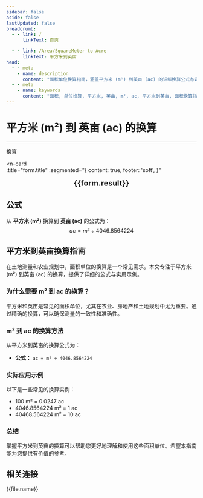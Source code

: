 ```yaml
---
sidebar: false
aside: false
lastUpdated: false
breadcrumb:
  - - link: /
      linkText: 首页

  - - link: /Area/SquareMeter-to-Acre
      linkText: 平方米到英亩
head:
  - - meta
    - name: description
      content: "面积单位换算指南，涵盖平方米 (m²) 到英亩 (ac) 的详细换算公式与说明。"
  - - meta
    - name: keywords
      content: "面积, 单位换算, 平方米, 英亩, m², ac, 平方米到英亩, 面积换算指南"
---
```

# 平方米 (m²) 到 英亩 (ac) 的换算
---
<script setup>
import { onMounted, reactive, inject, ref } from 'vue'
import { NButton, NForm, NFormItem, NInput, NInputNumber, NSelect, NCard, useMessage,NGrid ,NGi } from 'naive-ui'
import { defineClientComponent } from 'vitepress'
import { Area } from '../../files';
const seoKey = [
  '平方米換算坪',
  '一平米',
  '一平方米',
  '平方米和平方公里换算',
  '平方米单位',
  '平方米和平方厘米换算',
  '平方米的符号',
  '平方米和平方公里',
  '一尺等于多少平方米',
  '平方米和平方千米换算',
  '面积换算公式',
  '亩 平方米',
  '亩数换算平方米',
  '平方厘米和平方米换算',
  '平方米换算平方公里',
  '一平方米等于多少平方分米',
  '平方米换算',
  '一平方千米等于多少平方米',
  '平方米和亩',
  '面积单位',
  '平方公里等于多少平方米',
  '平方米和平方厘米',
  '平方千米和平方米',
  '平方米怎么算',
  '平米符号',
  '一平方等于多少米',
  'sqm是什么单位',
  '面积转换',
  '平方厘米换算平方米',
  '平方米符号',
  '一亩地多少平方米',
  '面积单位换算',
  '平方米和平方千米',
  '平方公尺換算坪',
  '平方毫米',
  '平方米和亩换算',
  '平方米换算亩',
  '一公顷等于多少亩',
  '面积换算',
  '单位换算器',
  '一亩地等于多少平方米'
]
const convert = inject('convert')

const form = reactive({
  number: null,
  result: '',
  title: '平方米 (m²) 到英亩 (ac) 的换算',
})

const convertHandler = () => {
  if (form.number !== null && !isNaN(form.number)) {
    const convertedValue = parseFloat(form.number) / 4046.8564224
    form.result = `${form.number}m² = ${convertedValue.toFixed(4)}ac`
  } else {
    form.result = '请输入有效的数值。'
  }
}
</script>

<n-form size="large" :model="form">
  <n-form-item label="平方米 (m²)">
    <n-input-number v-model:value="form.number" placeholder="输入平方米" style="width: 100%" />
  </n-form-item>
  <n-form-item>
    <n-button type="info" @click="convertHandler" block>换算</n-button>
  </n-form-item>
</n-form>

<n-card  
  :title="form.title"
  :segmented="{
    content: true,
    footer: 'soft',
  }"
>
  <div  style="text-align:center;font-size:20px;">
    <strong>{{form.result}}</strong>
  </div>
    <template #footer>
    <div>
      <span v-for="item of seoKey">{{item}}，</span>
    </div>
  </template>
</n-card>

## 公式

从 **平方米 (m²)** 换算到 **英亩 (ac)** 的公式为：
$$ ac = m² \div 4046.8564224 $$

## 平方米到英亩换算指南

在土地测量和农业规划中，面积单位的换算是一个常见需求。本文专注于平方米 (m²) 到英亩 (ac) 的换算，提供了详细的公式与实用示例。

### 为什么需要 m² 到 ac 的换算？

平方米和英亩是常见的面积单位，尤其在农业、房地产和土地规划中尤为重要。通过精确的换算，可以确保测量的一致性和准确性。

### m² 到 ac 的换算方法

从平方米到英亩的换算公式为：

- **公式：** `ac = m² ÷ 4046.8564224`

### 实际应用示例

以下是一些常见的换算实例：

- 100 m² = 0.0247 ac
- 4046.8564224 m² = 1 ac
- 40468.564224 m² = 10 ac

### 总结

掌握平方米到英亩的换算可以帮助您更好地理解和使用这些面积单位。希望本指南能为您提供有价值的参考。

## 相关连接
<n-grid x-gap="12" :cols="2">
  <n-gi v-for="(file, index) in Area" :key="index">
    <n-button
      text
      tag="a"
      :href="file.path"
      type="info"
    >
      {{file.name}}
    </n-button>
  </n-gi>
</n-grid>